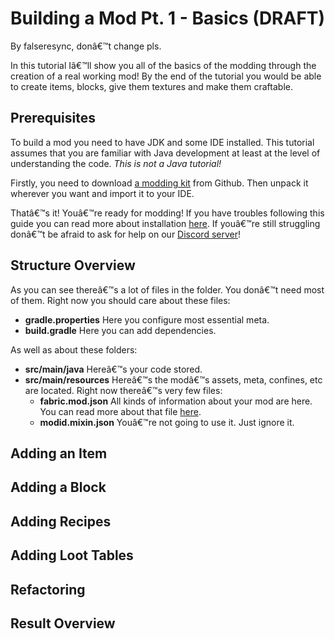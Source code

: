 # Building a Mod Pt. 1 - Basics (DRAFT)

By falseresync, donâ€™t change pls.

In this tutorial Iâ€™ll show you all of the basics of the modding through
the creation of a real working mod\! By the end of the tutorial you
would be able to create items, blocks, give them textures and make them
craftable.

## Prerequisites

To build a mod you need to have JDK and some IDE installed. This
tutorial assumes that you are familiar with Java development at least at
the level of understanding the code. *This is not a Java tutorial\!*

Firstly, you need to download [a modding
kit](https://github.com/FabricMC/fabric-example-mod) from Github. Then
unpack it wherever you want and import it to your IDE.

Thatâ€™s it\! Youâ€™re ready for modding\! If you have troubles following
this guide you can read more about installation [here](../Modding-Tutorials/setup.md).
If youâ€™re still struggling donâ€™t be afraid to ask for help on our
[Discord server](https://discord.gg/v6v4pMv)\!

## Structure Overview

As you can see thereâ€™s a lot of files in the folder. You donâ€™t need most
of them. Right now you should care about these files:

- **gradle.properties** Here you configure most essential meta.
- **build.gradle** Here you can add dependencies.

As well as about these folders:

- **src/main/java** Hereâ€™s your code stored.
- **src/main/resources** Hereâ€™s the modâ€™s assets, meta, confines, etc
  are located. Right now thereâ€™s very few files:
  - **fabric.mod.json** All kinds of information about your mod are
    here. You can read more about that file
    [here](../Documentation/fabric_mod_json.md).
  - **modid.mixin.json** Youâ€™re not going to use it. Just ignore it.

## Adding an Item

## Adding a Block

## Adding Recipes

## Adding Loot Tables

## Refactoring

## Result Overview

